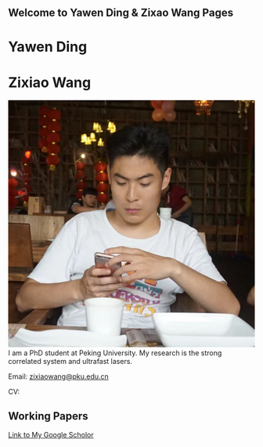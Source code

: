 ## Welcome to Yawen Ding & Zixao Wang Pages

# Yawen Ding

# Zixiao Wang
![](figure/zxwang/zxwang1.jpeg)
I am a PhD student at Peking University. My research is the strong correlated system and ultrafast lasers. 

Email: [zixiaowang@pku.edu.cn](mailto:zixiaowang@pku.edu.cn)

CV:

## Working Papers

[Link to My Google Scholor](https://scholar.google.com.sg/citations?hl=zh-CN&user=tFtU7NYAAAAJ)